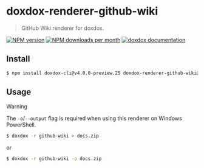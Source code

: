 # doxdox-renderer-github-wiki

> GitHub Wiki renderer for doxdox.

[![NPM version](https://img.shields.io/npm/v/doxdox-renderer-github-wiki?style=flat-square)](https://www.npmjs.org/package/doxdox-renderer-github-wiki)
[![NPM downloads per month](https://img.shields.io/npm/dm/doxdox-renderer-github-wiki?style=flat-square)](https://www.npmjs.org/package/doxdox-renderer-github-wiki)
[![doxdox documentation](https://img.shields.io/badge/doxdox-documentation-%23E85E95?style=flat-square)](https://doxdox.org)

## Install

```bash
$ npm install doxdox-cli@v4.0.0-preview.25 doxdox-renderer-github-wiki@v4.0.0-preview.25 --save-dev
```

## Usage

> [!WARNING]
> The `-o`/`--output` flag is required when using this renderer on Windows PowerShell.

```bash
$ doxdox -r github-wiki > docs.zip
```

or

```bash
$ doxdox -r github-wiki -o docs.zip
```
